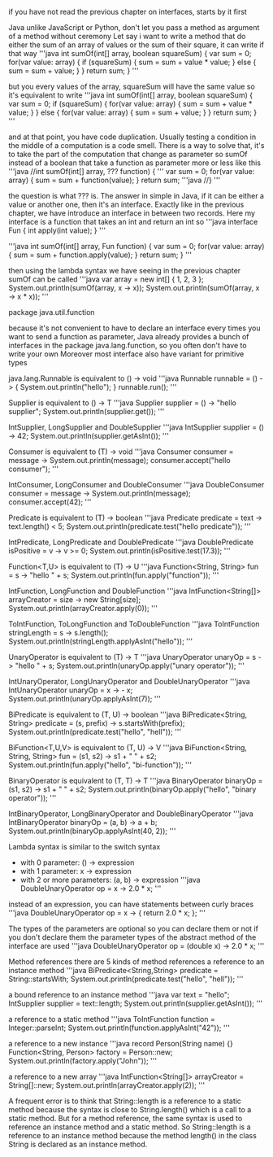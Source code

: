 
if you have not read the previous chapter on interfaces, starts by it first

Java unlike JavaScript or Python, don't let you pass a method as argument of a method
without ceremony
Let say i want to write a method that do either the sum of an array of values or the sum of their square,
it can write if that way
'''java
int sumOf(int[] array, boolean squareSum) {
  var sum = 0;
  for(var value: array) {
    if (squareSum) {
      sum = sum + value * value;
    } else {
      sum = sum + value;
    }
  }
  return sum;
}
'''

but you every values of the array, squareSum will have the same value so it's equivalent to write
'''java
int sumOf(int[] array, boolean squareSum) {
  var sum = 0;
  if (squareSum) {
    for(var value: array) {
      sum = sum + value * value;
    }
  } else {
    for(var value: array) {
      sum = sum + value;
    }
  }
  return sum;
}
'''

and at that point, you have code duplication.
Usually testing a condition in the middle of a computation is a code smell.
There is a way to solve that, it's to take the part of the computation that change as parameter
so sumOf instead of a boolean that take a function as parameter more or less like this
'''java
//int sumOf(int[] array, ??? function) {
'''
 var sum = 0;
 for(var value: array) {
   sum = sum + function(value);
 }
 return sum;
'''java
//}
'''

the question is what ??? is. The answer in simple in Java, if it can be either a value or another one,
then it's an interface. Exactly like in the previous chapter, we have introduce an interface in
between two records.
Here my interface is a function that takes an int and return an int so
'''java
interface Fun {
  int apply(int value);
}
'''

'''java
int sumOf(int[] array, Fun function) {
  var sum = 0;
  for(var value: array) {
    sum = sum + function.apply(value);
  }
  return sum;
}
'''

then using the lambda syntax we have seeing in the previous chapter sumOf can be called
'''java
var array = new int[] { 1, 2, 3 };
System.out.println(sumOf(array, x -> x));
System.out.println(sumOf(array, x -> x * x));
'''


package java.util.function

because it's not convenient to have to declare an interface every times you want to send
a function as parameter, Java already provides a bunch of interfaces in the package
java.lang.function, so you often don't have to write your own
Moreover most interface also have variant for primitive types 

java.lang.Runnable is equivalent to () -> void
'''java
Runnable runnable = () -> { System.out.println("hello"); }
runnable.run();
'''

Supplier<T> is equivalent to () -> T
'''java
Supplier<String> supplier = () -> "hello supplier";
System.out.println(supplier.get());
'''

IntSupplier, LongSupplier and DoubleSupplier
'''java
IntSupplier supplier = () -> 42;
System.out.println(supplier.getAsInt());
'''

Consumer<T> is equivalent to (T) -> void
'''java
Consumer<String> consumer = message -> System.out.println(message);
consumer.accept("hello consumer");
'''

IntConsumer, LongConsumer and DoubleConsumer
'''java
DoubleConsumer consumer = message -> System.out.println(message);
consumer.accept(42);
'''

Predicate<T> is equivalent to (T) -> boolean
'''java
Predicate<String> predicate = text -> text.length() < 5;
System.out.println(predicate.test("hello predicate"));
'''

IntPredicate, LongPredicate and DoublePredicate
'''java
DoublePredicate isPositive = v -> v >= 0;
System.out.println(isPositive.test(17.3));
'''

Function<T,U> is equivalent to (T) -> U
'''java
Function<String, String> fun = s -> "hello " + s;
System.out.println(fun.apply("function"));
'''

IntFunction<T>, LongFunction<T> and DoubleFunction<T>
'''java
IntFunction<String[]> arrayCreator = size -> new String[size];
System.out.println(arrayCreator.apply(0));
'''

ToIntFunction<T>, ToLongFunction<T> and ToDoubleFunction<T>
'''java
ToIntFunction<String> stringLength = s -> s.length();
System.out.println(stringLength.applyAsInt("hello"));
'''

UnaryOperator<T> is equivalent to (T) -> T
'''java
UnaryOperator<String> unaryOp =  s -> "hello " + s;
System.out.println(unaryOp.apply("unary operator"));
'''

IntUnaryOperator, LongUnaryOperator and DoubleUnaryOperator
'''java
IntUnaryOperator unaryOp =  x -> - x;
System.out.println(unaryOp.applyAsInt(7));
'''

BiPredicate is equivalent to (T, U) -> boolean
'''java
BiPredicate<String, String> predicate = (s, prefix) -> s.startsWith(prefix);
System.out.println(predicate.test("hello", "hell"));
'''

BiFunction<T,U,V> is equivalent to (T, U) -> V
'''java
BiFunction<String, String, String> fun = (s1, s2) -> s1 + " " + s2;
System.out.println(fun.apply("hello", "bi-function"));
'''

BinaryOperator<T> is equivalent to (T, T) -> T
'''java
BinaryOperator<String> binaryOp =  (s1, s2) -> s1 + " " + s2;
System.out.println(binaryOp.apply("hello", "binary operator"));
'''

IntBinaryOperator, LongBinaryOperator and DoubleBinaryOperator
'''java
IntBinaryOperator binaryOp =  (a, b) -> a + b;
System.out.println(binaryOp.applyAsInt(40, 2));
'''



Lambda syntax is similar to the switch syntax
- with 0 parameter: () -> expression
- with 1 parameter: x -> expression
- with 2 or more parameters: (a, b) -> expression
'''java
DoubleUnaryOperator op = x -> 2.0 * x;
'''

instead of an expression, you can have statements between curly braces
'''java
DoubleUnaryOperator op = x -> {
    return 2.0 * x;
  };
'''

The types of the parameters are optional so you can declare them or not
if you don't declare them the parameter types of the abstract method
of the interface are used
'''java
DoubleUnaryOperator op = (double x) -> 2.0 * x;
'''


Method references
there are 5 kinds of method references
a reference to an instance method 
'''java
BiPredicate<String,String> predicate = String::startsWith;
System.out.println(predicate.test("hello", "hell"));
'''

a bound reference to an instance method
'''java
var text = "hello";
IntSupplier supplier = text::length;
System.out.println(supplier.getAsInt());
'''

a reference to a static method
'''java
ToIntFunction<String> function = Integer::parseInt;
System.out.println(function.applyAsInt("42"));
'''

a reference to a new instance
'''java
record Person(String name) {}
Function<String, Person> factory = Person::new;
System.out.println(factory.apply("John"));
'''

a reference to a new array
'''java
IntFunction<String[]> arrayCreator = String[]::new;
System.out.println(arrayCreator.apply(2));
'''

A frequent error is to think that String::length is a reference
to a static method because the syntax is close to String.length()
which is a call to a static method. But for a method reference,
the same syntax is used to reference an instance method and
a static method. So String::length is a reference to an instance
method because the method length() in the class String is declared
as an instance method.

